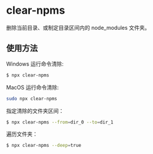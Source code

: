 # clear-npms
删除当前目录、或制定目录区间内的 node_modules 文件夹。 

## 使用方法

Windows 运行命令清除:

```bash
$ npx clear-npms
```

MacOS 运行命令清除:

```bash
sudo npx clear-npms
```

指定清除的文件夹区间：

```bash
$ npx clear-npms --from=dir_0 --to=dir_1
```

遍历文件夹：
```bash
$ npx clear-npms --deep=true
```
